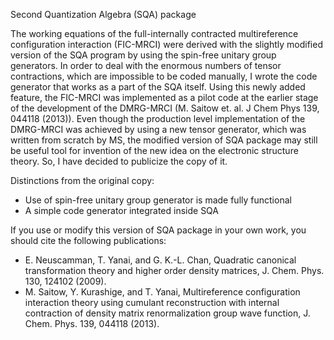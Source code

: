 
Second Quantization Algebra (SQA) package

The working equations of the full-internally contracted multireference configuration interaction (FIC-MRCI) were derived with the slightly modified version of the SQA program by using the spin-free unitary group generators. In order to deal with the enormous numbers of tensor contractions, which are impossible to be coded manually, I wrote the code generator that works as a part of the SQA itself. Using this newly added feature, the FIC-MRCI was implemented as a pilot code at the earlier stage of the development of the DMRG-MRCI (M. Saitow et. al. J Chem Phys 139, 044118 (2013)). Even though the production level implementation of the DMRG-MRCI was achieved by using a new tensor generator, which was written from scratch by MS, the modified version of SQA package may still be useful tool for invention of the new idea on the electronic structure theory. So, I have decided to publicize the copy of it.

Distinctions from the original copy:

  * Use of spin-free unitary group generator is made fully functional
  * A simple code generator integrated inside SQA

If you use or modify this version of SQA package in your own work, you should cite the following publications: 

  * E. Neuscamman, T. Yanai, and G. K.-L. Chan, Quadratic canonical transformation theory and higher order density matrices, J. Chem. Phys. 130, 124102 (2009).
  * M. Saitow, Y. Kurashige, and T. Yanai, Multireference configuration interaction theory using cumulant reconstruction with internal contraction of density matrix renormalization group wave function, J. Chem. Phys. 139, 044118 (2013).



